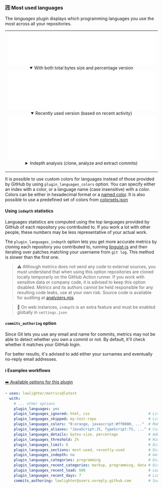 ### 🈷️ Most used languages

The *languages* plugin displays which programming languages you use the most across all your repositories.

<table>
  <td align="center">
    <img src="https://github.com/lowlighter/lowlighter/blob/master/metrics.plugin.languages.svg">
    <details open><summary>With both total bytes size and percentage version</summary>
      <img src="https://github.com/lowlighter/lowlighter/blob/master/metrics.plugin.languages.details.svg">
    </details>
    <details open><summary>Recently used version (based on recent activity)</summary>
      <img src="https://github.com/lowlighter/lowlighter/blob/master/metrics.plugin.languages.recent.svg">
    </details>
    <details><summary>Indepth analysis (clone, analyze and extract commits)</summary>
      <img src="https://github.com/lowlighter/lowlighter/blob/master/metrics.plugin.languages.indepth.svg">
    </details>
    <img width="900" height="1" alt="">
  </td>
</table>

It is possible to use custom colors for languages instead of those provided by GitHub by using `plugin_languages_colors` option.
You can specify either an index with a color, or a language name (case insensitive) with a color.
Colors can be either in hexadecimal format or a [named color](https://developer.mozilla.org/en-US/docs/Web/CSS/color_value).
It is also possible to use a predefined set of colors from [colorsets.json](colorsets.json)

#### Using `indepth` statistics

Languages statistics are computed using the top languages provided by GitHub of each repository you contributed to.
If you work a lot with other people, these numbers may be less representative of your actual work.

The `plugin_languages_indepth` option lets you get more accurate metrics by cloning each repository you contributed to, running [linguist-js](https://github.com/Nixinova/Linguist) and then iterating over patches matching your username from `git log`. This method is slower than the first one.

> ⚠️ Although *metrics* does not send any code to external sources, you must understand that when using this option repositories are cloned locally temporarly on the GitHub Action runner. If you work with sensitive data or company code, it is advised to keep this option disabled. *Metrics* and its authors cannot be held responsible for any resulting code leaks, use at your own risk.
> Source code is available for auditing at [analyzers.mjs](/source/plugins/languages/analyzers.mjs)

> 🔣 On web instances, `indepth` is an extra feature and must be enabled globally in `settings.json`

#### `commits_authoring` option

Since Git lets you use any email and name for commits, metrics may not be able to detect whether you own a commit or not. By default, it'll check whether it matches your GitHub login.

For better results, it's advised to add either your surnames and eventually no-reply email addresses.

#### ℹ️ Examples workflows

[➡️ Available options for this plugin](metadata.yml)

```yaml
- uses: lowlighter/metrics@latest
  with:
    # ... other options
    plugin_languages: yes
    plugin_languages_ignored: html, css                           # List of languages to ignore
    plugin_languages_skipped: my-test-repo                        # List of repositories to skip
    plugin_languages_colors: "0:orange, javascript:#ff0000, ..."  # Make most used languages orange and JavaScript red
    plugin_languages_aliases: "JavaScript:JS, TypeScript:TS, ..." # Customize languages names with aliases
    plugin_languages_details: bytes-size, percentage              # Additionally display total bytes size and percentage
    plugin_languages_threshold: 2%                                # Hides all languages less than 2%
    plugin_languages_limit: 8                                     # Display up to 8 languages
    plugin_languages_sections: most-used, recently-used           # Display most used and recently used languages stats
    plugin_languages_indepth: no                                  # Get indepth stats (see documentation before enabling)
    plugin_languages_categories: programming                      # Display only languages that match these categories in most-used section
    plugin_languages_recent_categories: markup, programming, data # Display only languages that match these categories in recently-used section
    plugin_languages_recent_load: 500                             # Load up to 500 events to compute recently used stats
    plugin_languages_recent_days: 7                               # Limit recently used stats to last week
    commits_authoring: lowlighter@users.noreply.github.com        # Surnames or email addresses used to identify your commits
```

